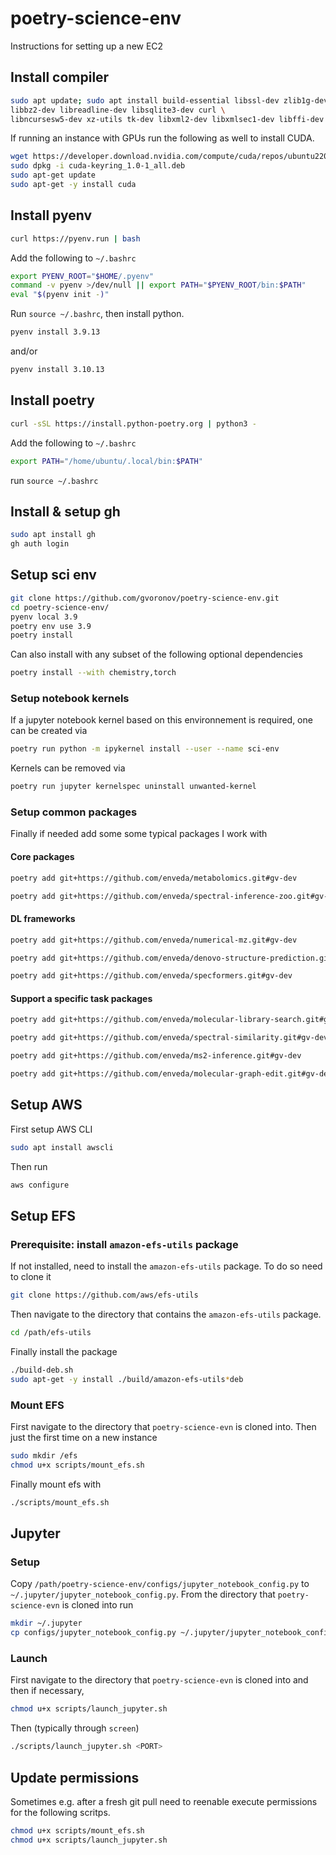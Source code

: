 # poetry-science-env

Instructions for setting up a new EC2

## Install compiler

```bash
sudo apt update; sudo apt install build-essential libssl-dev zlib1g-dev \
libbz2-dev libreadline-dev libsqlite3-dev curl \
libncursesw5-dev xz-utils tk-dev libxml2-dev libxmlsec1-dev libffi-dev liblzma-dev
```

If running an instance with GPUs run the following as well to install CUDA.

```bash
wget https://developer.download.nvidia.com/compute/cuda/repos/ubuntu2204/x86_64/cuda-keyring_1.0-1_all.deb
sudo dpkg -i cuda-keyring_1.0-1_all.deb
sudo apt-get update
sudo apt-get -y install cuda
```

## Install pyenv

```bash
curl https://pyenv.run | bash
```

Add the following to `~/.bashrc`

```bash
export PYENV_ROOT="$HOME/.pyenv"
command -v pyenv >/dev/null || export PATH="$PYENV_ROOT/bin:$PATH"
eval "$(pyenv init -)"
```

Run `source ~/.bashrc`, then install python.

```bash
pyenv install 3.9.13
```

and/or

```bash
pyenv install 3.10.13
```

## Install poetry

```bash
curl -sSL https://install.python-poetry.org | python3 -
```

Add the following to `~/.bashrc`

```bash
export PATH="/home/ubuntu/.local/bin:$PATH"
```

run `source ~/.bashrc`

## Install & setup gh

```bash
sudo apt install gh
gh auth login
```

## Setup sci env

```bash
git clone https://github.com/gvoronov/poetry-science-env.git
cd poetry-science-env/
pyenv local 3.9
poetry env use 3.9
poetry install
```

Can also install with any subset of the following optional dependencies

```bash
poetry install --with chemistry,torch
```

### Setup notebook kernels

If a jupyter notebook kernel based on this environnement is required, one can be created via

```bash
poetry run python -m ipykernel install --user --name sci-env
```

Kernels can be removed via

```bash
poetry run jupyter kernelspec uninstall unwanted-kernel
```

### Setup common packages

Finally if needed add some some typical packages I work with

#### Core packages

```bash
poetry add git+https://github.com/enveda/metabolomics.git#gv-dev
```

```bash
poetry add git+https://github.com/enveda/spectral-inference-zoo.git#gv-dev
```

#### DL frameworks

```bash
poetry add git+https://github.com/enveda/numerical-mz.git#gv-dev
```

```bash
poetry add git+https://github.com/enveda/denovo-structure-prediction.git#gv-dev
```

```bash
poetry add git+https://github.com/enveda/specformers.git#gv-dev
```

#### Support a specific task packages

```bash
poetry add git+https://github.com/enveda/molecular-library-search.git#gv-dev
```

```bash
poetry add git+https://github.com/enveda/spectral-similarity.git#gv-dev
```

```bash
poetry add git+https://github.com/enveda/ms2-inference.git#gv-dev
```

```bash
poetry add git+https://github.com/enveda/molecular-graph-edit.git#gv-dev
```

## Setup AWS

First setup AWS CLI

```bash
sudo apt install awscli
```

Then run

```bash
aws configure
```

## Setup EFS

### Prerequisite: install `amazon-efs-utils` package

If not installed, need to install the `amazon-efs-utils` package. To do so need to clone it

```bash
git clone https://github.com/aws/efs-utils
```

Then navigate to the directory that contains the `amazon-efs-utils` package.

```bash
cd /path/efs-utils
```

Finally install the package

```bash
./build-deb.sh
sudo apt-get -y install ./build/amazon-efs-utils*deb
```

### Mount EFS

First navigate to the directory that `poetry-science-evn` is cloned into. Then just the first time on a new instance

```bash
sudo mkdir /efs
chmod u+x scripts/mount_efs.sh
```

Finally mount efs with

```bash
./scripts/mount_efs.sh
```

## Jupyter

### Setup 

Copy `/path/poetry-science-env/configs/jupyter_notebook_config.py` to `~/.jupyter/jupyter_notebook_config.py`. From the directory that `poetry-science-evn` is cloned into run

```bash
mkdir ~/.jupyter
cp configs/jupyter_notebook_config.py ~/.jupyter/jupyter_notebook_config.py
```

### Launch

First navigate to the directory that `poetry-science-evn` is cloned into and then if necessary,

```bash
chmod u+x scripts/launch_jupyter.sh
```

Then (typically through `screen`)

```bash
./scripts/launch_jupyter.sh <PORT>
```

## Update permissions

Sometimes e.g. after a fresh git pull need to reenable execute permissions for the following scritps.

```bash
chmod u+x scripts/mount_efs.sh
chmod u+x scripts/launch_jupyter.sh
```
